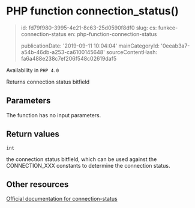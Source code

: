 PHP function connection_status()
================================

> id: fd79f980-3995-4e21-8c63-25d0590f8df0
> slug:
> 	cs: funkce-connection-status
> 	en: php-function-connection-status
> 
> publicationDate: '2019-09-11 10:04:04'
> mainCategoryId: '0eeab3a7-a54b-46db-a253-ca6100145648'
> sourceContentHash: fa6a488e238c7ef206f548c02619daf5

Availability in `PHP 4.0`

Returns connection status bitfield


Parameters
--------------

The function has no input parameters.

Return values
----------------

`int`

the connection status bitfield, which can be used against the
CONNECTION_XXX constants to determine the connection
status.

Other resources
------------

[Official documentation for connection-status](https://www.php.net/manual/en/function.connection-status.php)

